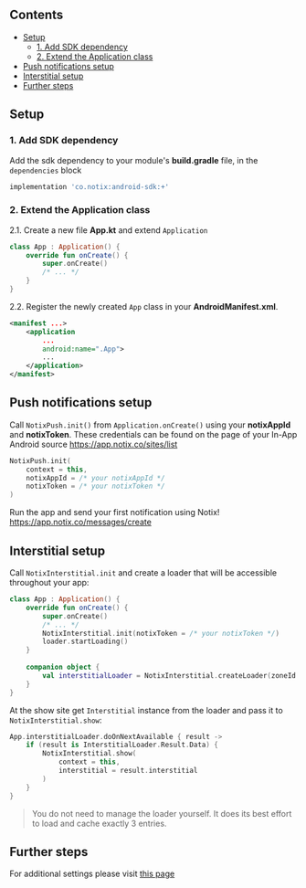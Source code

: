 ## Contents

* [Setup](#setup)
  * [1. Add SDK dependency](#1-add-sdk-dependency)
  * [2. Extend the Application class](#2-extend-the-application-class)
* [Push notifications setup](#push-notifications-setup)
* [Interstitial setup](#interstitial-setup)
* [Further steps](#further-steps)

## Setup

### 1. Add SDK dependency

Add the sdk dependency to your module's **build.gradle** file, in the `dependencies` block

```groovy  
implementation 'co.notix:android-sdk:+'  
```  

### 2. Extend the Application class

2.1. Create a new file **App.kt** and extend `Application`

```kotlin  
class App : Application() {
    override fun onCreate() {   
        super.onCreate()
        /* ... */ 
    }
}   
```  

2.2. Register the newly created `App` class in your **AndroidManifest.xml**.

```xml  
<manifest ...>
    <application
        ...
        android:name=".App"> 
        ... 
    </application>
</manifest>  
```  

## Push notifications setup

Call `NotixPush.init()` from `Application.onCreate()` using your **notixAppId** and **notixToken**. These credentials can be found on the page of your In-App Android source https://app.notix.co/sites/list

```kotlin  
NotixPush.init(
    context = this,  
    notixAppId = /* your notixAppId */ 
    notixToken = /* your notixToken */
) 
```

Run the app and send your first notification using Notix! https://app.notix.co/messages/create

## Interstitial setup

Call `NotixInterstitial.init` and create a loader that will be accessible throughout your app:
```kotlin
class App : Application() {  
    override fun onCreate() {  
        super.onCreate()
        /* ... */
        NotixInterstitial.init(notixToken = /* your notixToken */)  
        loader.startLoading() 
    }  
  
    companion object {  
        val interstitialLoader = NotixInterstitial.createLoader(zoneId = /* your Zone ID */)    
    }  
}
```

At the show site get `Interstitial` instance from the loader and pass it to `NotixInterstitial.show`:
```kotlin
App.interstitialLoader.doOnNextAvailable { result -> 
    if (result is InterstitialLoader.Result.Data) {
        NotixInterstitial.show(  
            context = this,  
            interstitial = result.interstitial
        )
    }
}
```
> You do not need to manage the loader yourself. It does its best effort to load and cache exactly 3 entries.

## Further steps

For additional settings please visit [this page](README.md)